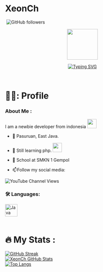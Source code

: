 # XeonCh
<img src="https://komarev.com/ghpvc/?username=XeonChflat-square&color=blue" alt=""/> <img alt="GitHub followers" src="https://img.shields.io/github/followers/XeonCh?style=social">
</p>
<div id="header" align="center">
  <img src="https://media.giphy.com/media/M9gbBd9nbDrOTu1Mqx/giphy.gif" width="100"/>
</div>
<p align="center">
  <a href="https://git.io/typing-svg"><img src="https://readme-typing-svg.demolab.com?font=Source+Code+Pro&duration=4000&pause=1000&color=E5F767&center=true&vCenter=true&width=435&separator=%3C&lines=Welcome+to+my+Github+Profile%3CUnderstand+a+little+php+lenguage%3CTry+to+be+better+;)%3CQuite+understand+pocketmine+" alt="Typing SVG" /></a>
</p>
<br>

# 👩‍💻: Profile 
### About Me :
I am a newbie developer from indonesia <img src="https://1.bp.blogspot.com/-pF3m7MbwbVE/YDbGMy5lhyI/AAAAAAAA4PE/8Vhm89TbfE4ZDIdRlw_AV3aj89P799YAACLcBGAsYHQ/s0/Flag_of_Indonesia.gif" width="30">
- :telescope: Pasuruan, East Java.

- :seedling: Still learning php. <img src="https://media.giphy.com/media/WUlplcMpOCEmTGBtBW/giphy.gif" width="30">

- :school: School at SMKN 1 Gempol

- :mailbox:Follow my social media:
<img alt="YouTube Channel Views" src="https://img.shields.io/youtube/channel/views/xeonch9888?style=flat-square">
<br>

### :hammer_and_wrench: Languages:
<div>
  <img src="https://smshub.lk/img/php.png" title="Java" alt="Java" width="40" height="40"/>&nbsp;
  <div>
    <br>
    
# :fire: My Stats :
[![GitHub Streak](https://github-readme-streak-stats.herokuapp.com?user=XeonCh&theme=highcontrast&border_radius=5)](https://git.io/streak-stats)
    <br>
    <a href="https://github.com/XanderID">
  <img align="center" src="https://github-readme-stats-sigma-five.vercel.app/api?username=XeonCh&count_private=true&show_icons=true&hide_border=false&custom_title=XeonCh%20Github%20Stats&include_all_commits=true&hide=issues&theme=great-gatsby" alt="XeonCh GitHub Stats" />
</a>
    <br>
    [![Top Langs](https://github-readme-stats.vercel.app/api/top-langs/?username=XeonCh&layout=compact&theme=vision-friendly-dark)](https://github.com/anuraghazra/github-readme-stats)
